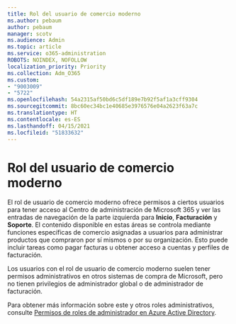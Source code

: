 ```yaml
---
title: Rol del usuario de comercio moderno
ms.author: pebaum
author: pebaum
manager: scotv
ms.audience: Admin
ms.topic: article
ms.service: o365-administration
ROBOTS: NOINDEX, NOFOLLOW
localization_priority: Priority
ms.collection: Adm_O365
ms.custom:
- "9003009"
- "5722"
ms.openlocfilehash: 54a2315af50bd6c5df189e7b92f5af1a3cff9304
ms.sourcegitcommit: 8bc60ec34bc1e40685e3976576e04a2623f63a7c
ms.translationtype: HT
ms.contentlocale: es-ES
ms.lasthandoff: 04/15/2021
ms.locfileid: "51833632"
---
```

# <a name="modern-commerce-user-role"></a>Rol del usuario de comercio moderno

El rol de usuario de comercio moderno ofrece permisos a ciertos usuarios para tener acceso al Centro de administración de Microsoft 365 y ver las entradas de navegación de la parte izquierda para **Inicio**, **Facturación** y **Soporte**. El contenido disponible en estas áreas se controla mediante funciones específicas de comercio asignadas a usuarios para administrar productos que compraron por sí mismos o por su organización. Esto puede incluir tareas como pagar facturas u obtener acceso a cuentas y perfiles de facturación.

Los usuarios con el rol de usuario de comercio moderno suelen tener permisos administrativos en otros sistemas de compra de Microsoft, pero no tienen privilegios de administrador global o de administrador de facturación.

Para obtener más información sobre este y otros roles administrativos, consulte [Permisos de roles de administrador en Azure Active Directory](https://docs.microsoft.com/azure/active-directory/users-groups-roles/directory-assign-admin-roles#modern-commerce-administrator).
